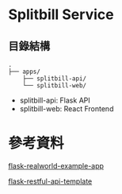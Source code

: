 # Splitbill Service 

## 目錄結構

```
.
├── apps/
    ├── splitbill-api/
    └── splitbill-web/
```

* splitbill-api: Flask API
* splitbill-web: React Frontend

# 參考資料

[flask-realworld-example-app](https://github.com/gothinkster/flask-realworld-example-app)

[flask-restful-api-template](https://github.com/tomasrasymas/flask-restful-api-template)
